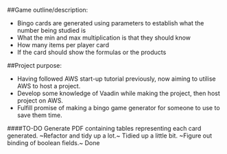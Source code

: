 ##Game outline/description:
- Bingo cards are generated using parameters to establish what the number being studied is
- What the min and max multiplication is that they should know 
- How many items per player card
- If the card should show the formulas or the products

##Project purpose:
- Having followed AWS start-up tutorial previously, now aiming to utilise AWS to host a project.
- Develop some knowledge of Vaadin while making the project, then host project on AWS.
- Fulfill promise of making a bingo game generator for someone to use to save them time.

####TO-DO
Generate PDF containing tables representing each card generated.
~Refactor and tidy up a lot.~ Tidied up a little bit.
~Figure out binding of boolean fields.~ Done